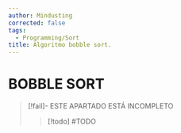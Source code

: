```yaml
---
author: Mindusting
corrected: false
tags:
  - Programming/Sort
title: Algoritmo bobble sort.
---
```


# BOBBLE SORT

> [!fail]- ESTE APARTADO ESTÁ INCOMPLETO
> > [!todo] #TODO
